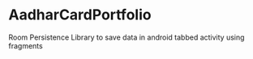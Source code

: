 # AadharCardPortfolio
Room Persistence Library to save data in android
tabbed activity using fragments
